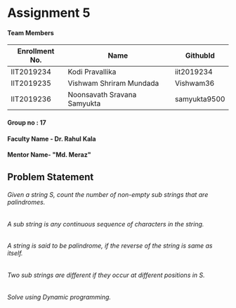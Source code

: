 # Assignment 5
#### Team Members

|Enrollment No. |	 Name	                       |   GithubId |
|---------------|------------------------------|------------|
|IIT2019234   	|Kodi Pravallika	             |iit2019234  |
|IIT2019235   	|Vishwam Shriram Mundada	     |Vishwam36   |
|IIT2019236   	|Noonsavath Sravana Samyukta	 |samyukta9500|

#### Group no : 17
#### Faculty Name - Dr. Rahul Kala
#### Mentor Name- "Md. Meraz"

## Problem Statement
###### Given a string S, count the number of non-empty sub strings that are palindromes.
###### A sub string is any continuous sequence of characters in the string. 
###### A string is said to be palindrome, if the reverse of the string is same as itself.
###### Two sub strings are different if they occur at different positions in S. 
###### Solve using Dynamic programming.

